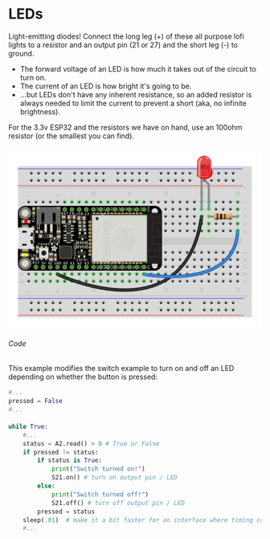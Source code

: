 # LEDs

Light-emitting diodes! Connect the long leg (+) of these all purpose lofi lights to a resistor and an output pin (21 or 27) and the short leg (-) to ground.

- The forward voltage of an LED is how much it takes out of the circuit to turn on.
- The current of an LED is how bright it's going to be.
- ...but LEDs don't have any inherent resistance, so an added resistor is always needed to limit the current to prevent a short (aka, no infinite brightness).

For the 3.3v ESP32 and the resistors we have on hand, use an 100ohm resistor (or the smallest you can find).

<!-- To calculate the value of resistor given a 3.3v (ESP32) or 5v (Arduino) supply_voltage:
`R = (supply_voltage - forward_voltage) / current` (or use a [resistor calculator](https://www.digikey.in/en/resources/conversion-calculators/conversion-calculator-led-series-resistor))

Product: https://www.adafruit.com/product/4203

Red, Yellow, Green (~2v forward voltage at 20mA):
- Resistor @ 3.3v: 65 ohms
- Resistor @ 5v: 150 ohms


Blue, White (~3v forward voltage at 20mA):
- Resistor @ 3.3v: 15 ohms
- Resistor @ 5v: 100 ohms -->

![](img/15_led.png)


###### Code

This example modifies the switch example to turn on and off an LED depending on whether the button is pressed:
```py
#...
pressed = False
#...

while True:
    #...
    status = A2.read() > 0 # True or False
    if pressed != status:
        if status is True:
            print("Switch turned on!")
            S21.on() # turn on output pin / LED
        else:
            print("Switch turned off!")
            S21.off() # turn off output pin / LED
        pressed = status
    sleep(.01)  # make it a bit faster for an interface where timing counts
    #...
```
